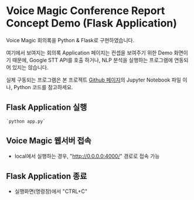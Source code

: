 # Voice Magic Conference Report Concept Demo (Flask Application)

Voice Magic 회의록을 Python & Flask로 구현하였습니다.

여기에서 보여지는 회의록 Application 페이지는 컨셉을 보여주기 위한 Demo 화면이기 때문에,
Google STT API를 호출 하거나, NLP 분석을 실행하는 프로그램에 연동되어 있지는 않습니다.

실제 구동되는 프로그램은 본 프로젝트 [Github 페이지](https://github.com/sungalex/VoiceMagic)의 Jupyter Notebook 파일 이나, Python 코드를 참고하세요.

## Flask Application 실행

    `python app.py`

## Voice Magic 웹서버 접속

- local에서 실행하는 경우, "http://0.0.0.0:4000/" 경로로 접속 가능

## Flask Application 종료

- 실행화면(명령창)에서 "CTRL+C"
